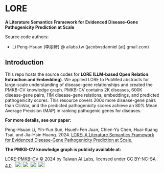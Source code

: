 # LORE
**A Literature Semantics Framework for Evidenced Disease-Gene Pathogenicity Prediction at Scale**

Source code authors:
- Li Peng-Hsuan (李朋軒) @ ailabs.tw (jacobvsdanniel [at] gmail.com)

## Introduction

This repo hosts the source codes for **LORE (LLM-based Open Relation Extraction and Embedding)**. We applied LORE to PubMed abstracts for large-scale understanding of disease-gene relationships and created the PMKB-CV knowledge graph. PMKB-CV contains 2K diseases, 600K disease-gene pairs, 11M disease-gene relations, embeddings, and predicted pathogenicity scores. This resource covers 200x more disease-gene pairs than ClinVar, and the predicted pathogenicity scores achieve an 80% Mean Average Precision (MAP) in ranking pathogenic genes for diseases.

**For more details, see our paper:**

Peng-Hsuan Li, Yih-Yun Sun, Hsueh-Fen Juan, Chien-Yu Chen, Huai-Kuang Tsai, and Jia-Hsin Huang. 2024. [LORE: A Literature Semantics Framework for Evidenced Disease-Gene Pathogenicity Prediction at Scale.](https://doi.org/10.1101/2024.08.10.24311801)

**The PMKB-CV knowledge graph is publicly available at:**

[LORE-PMKB-CV](https://drive.google.com/file/d/1rGgZmUOU0XIQtV3mtYsMU-4t2lJQNOfo) © 2024 by [Taiwan AI Labs](https://ailabs.tw), licensed under [CC BY-NC-SA 4.0](https://creativecommons.org/licenses/by-nc-sa/4.0). <img style="height:22px!important;margin-left:3px;vertical-align:text-bottom;" src="https://mirrors.creativecommons.org/presskit/icons/cc.svg"><img style="height:22px!important;margin-left:3px;vertical-align:text-bottom;" src="https://mirrors.creativecommons.org/presskit/icons/by.svg"><img style="height:22px!important;margin-left:3px;vertical-align:text-bottom;" src="https://mirrors.creativecommons.org/presskit/icons/nc.svg"><img style="height:22px!important;margin-left:3px;vertical-align:text-bottom;" src="https://mirrors.creativecommons.org/presskit/icons/sa.svg">
